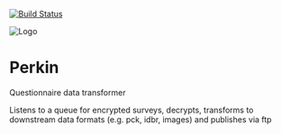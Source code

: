 [![Build Status](https://travis-ci.org/ONSdigital/Perkin.svg?branch=master)](https://travis-ci.org/ONSdigital/Perkin)

![Logo](http://www.80snostalgia.com/files/fluperkins.jpg)

# Perkin
Questionnaire data transformer

Listens to a queue for encrypted surveys, decrypts, transforms to downstream data formats (e.g. pck, idbr, images) and publishes via ftp

